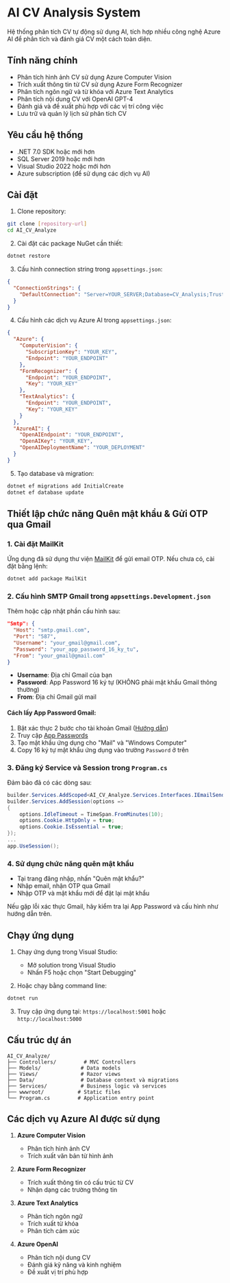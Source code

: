 # AI CV Analysis System

Hệ thống phân tích CV tự động sử dụng AI, tích hợp nhiều công nghệ Azure AI để phân tích và đánh giá CV một cách toàn diện.

## Tính năng chính

- Phân tích hình ảnh CV sử dụng Azure Computer Vision
- Trích xuất thông tin từ CV sử dụng Azure Form Recognizer
- Phân tích ngôn ngữ và từ khóa với Azure Text Analytics
- Phân tích nội dung CV với OpenAI GPT-4
- Đánh giá và đề xuất phù hợp với các vị trí công việc
- Lưu trữ và quản lý lịch sử phân tích CV

## Yêu cầu hệ thống

- .NET 7.0 SDK hoặc mới hơn
- SQL Server 2019 hoặc mới hơn
- Visual Studio 2022 hoặc mới hơn
- Azure subscription (để sử dụng các dịch vụ AI)

## Cài đặt

1. Clone repository:
```bash
git clone [repository-url]
cd AI_CV_Analyze
```

2. Cài đặt các package NuGet cần thiết:
```bash
dotnet restore
```

3. Cấu hình connection string trong `appsettings.json`:
```json
{
  "ConnectionStrings": {
    "DefaultConnection": "Server=YOUR_SERVER;Database=CV_Analysis;Trusted_Connection=True;TrustServerCertificate=True;MultipleActiveResultSets=true"
  }
}
```

4. Cấu hình các dịch vụ Azure AI trong `appsettings.json`:
```json
{
  "Azure": {
    "ComputerVision": {
      "SubscriptionKey": "YOUR_KEY",
      "Endpoint": "YOUR_ENDPOINT"
    },
    "FormRecognizer": {
      "Endpoint": "YOUR_ENDPOINT",
      "Key": "YOUR_KEY"
    },
    "TextAnalytics": {
      "Endpoint": "YOUR_ENDPOINT",
      "Key": "YOUR_KEY"
    }
  },
  "AzureAI": {
    "OpenAIEndpoint": "YOUR_ENDPOINT",
    "OpenAIKey": "YOUR_KEY",
    "OpenAIDeploymentName": "YOUR_DEPLOYMENT"
  }
}
```

5. Tạo database và migration:
```bash
dotnet ef migrations add InitialCreate
dotnet ef database update
```

## Thiết lập chức năng Quên mật khẩu & Gửi OTP qua Gmail

### 1. Cài đặt MailKit

Ứng dụng đã sử dụng thư viện [MailKit](https://www.nuget.org/packages/MailKit) để gửi email OTP. Nếu chưa có, cài đặt bằng lệnh:
```bash
dotnet add package MailKit
```

### 2. Cấu hình SMTP Gmail trong `appsettings.Development.json`

Thêm hoặc cập nhật phần cấu hình sau:
```json
"Smtp": {
  "Host": "smtp.gmail.com",
  "Port": "587",
  "Username": "your_gmail@gmail.com",
  "Password": "your_app_password_16_ky_tu",
  "From": "your_gmail@gmail.com"
}
```
- **Username**: Địa chỉ Gmail của bạn
- **Password**: App Password 16 ký tự (KHÔNG phải mật khẩu Gmail thông thường)
- **From**: Địa chỉ Gmail gửi mail

#### Cách lấy App Password Gmail:
1. Bật xác thực 2 bước cho tài khoản Gmail ([Hướng dẫn](https://myaccount.google.com/security))
2. Truy cập [App Passwords](https://myaccount.google.com/apppasswords)
3. Tạo mật khẩu ứng dụng cho "Mail" và "Windows Computer"
4. Copy 16 ký tự mật khẩu ứng dụng vào trường `Password` ở trên

### 3. Đăng ký Service và Session trong `Program.cs`

Đảm bảo đã có các dòng sau:
```csharp
builder.Services.AddScoped<AI_CV_Analyze.Services.Interfaces.IEmailSender, AI_CV_Analyze.Services.Implementation.EmailSender>();
builder.Services.AddSession(options =>
{
    options.IdleTimeout = TimeSpan.FromMinutes(10);
    options.Cookie.HttpOnly = true;
    options.Cookie.IsEssential = true;
});
...
app.UseSession();
```

### 4. Sử dụng chức năng quên mật khẩu
- Tại trang đăng nhập, nhấn "Quên mật khẩu?"
- Nhập email, nhận OTP qua Gmail
- Nhập OTP và mật khẩu mới để đặt lại mật khẩu

Nếu gặp lỗi xác thực Gmail, hãy kiểm tra lại App Password và cấu hình như hướng dẫn trên.

## Chạy ứng dụng

1. Chạy ứng dụng trong Visual Studio:
   - Mở solution trong Visual Studio
   - Nhấn F5 hoặc chọn "Start Debugging"

2. Hoặc chạy bằng command line:
```bash
dotnet run
```

3. Truy cập ứng dụng tại: `https://localhost:5001` hoặc `http://localhost:5000`

## Cấu trúc dự án

```
AI_CV_Analyze/
├── Controllers/         # MVC Controllers
├── Models/             # Data models
├── Views/              # Razor views
├── Data/               # Database context và migrations
├── Services/           # Business logic và services
├── wwwroot/           # Static files
└── Program.cs         # Application entry point
```

## Các dịch vụ Azure AI được sử dụng

1. **Azure Computer Vision**
   - Phân tích hình ảnh CV
   - Trích xuất văn bản từ hình ảnh

2. **Azure Form Recognizer**
   - Trích xuất thông tin có cấu trúc từ CV
   - Nhận dạng các trường thông tin

3. **Azure Text Analytics**
   - Phân tích ngôn ngữ
   - Trích xuất từ khóa
   - Phân tích cảm xúc

4. **Azure OpenAI**
   - Phân tích nội dung CV
   - Đánh giá kỹ năng và kinh nghiệm
   - Đề xuất vị trí phù hợp


